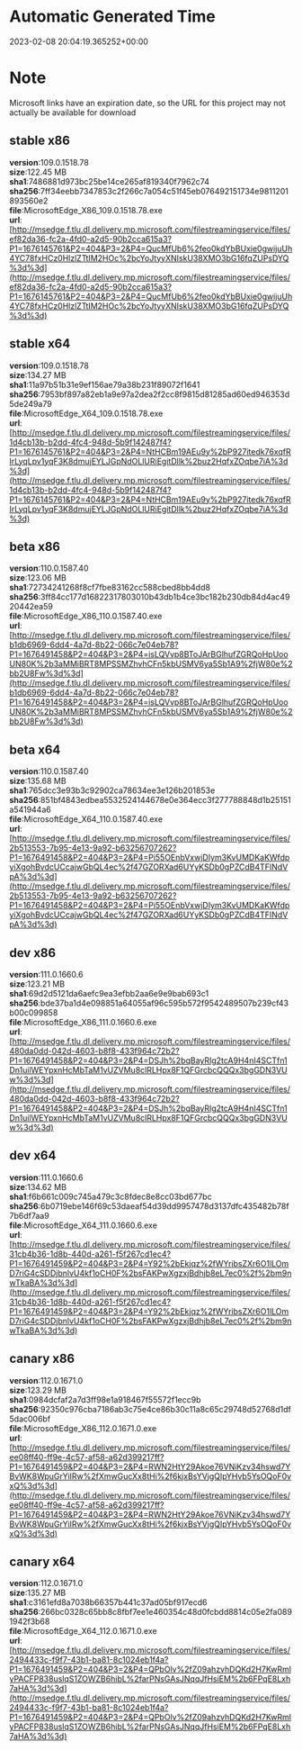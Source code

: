# Automatic Generated Time
2023-02-08 20:04:19.365252+00:00

# Note
Microsoft links have an expiration date, so the URL for this project may not actually be available for download

## stable x86
**version**:109.0.1518.78  
**size**:122.45 MB  
**sha1**:7486881d973bc25be14ce265af819340f7962c74  
**sha256**:7ff34eebb7347853c2f266c7a054c51f45eb076492151734e9811201893560e2  
**file**:MicrosoftEdge_X86_109.0.1518.78.exe  
**url**:[http://msedge.f.tlu.dl.delivery.mp.microsoft.com/filestreamingservice/files/ef82da36-fc2a-4fd0-a2d5-90b2cca615a3?P1=1676145761&P2=404&P3=2&P4=QucMfUb6%2feo0kdYbBUxie0gwijuUh4YC78fxHCz0HlzlZTtIM2HOc%2bcYoJtyyXNIskU38XMO3bG16fqZUPsDYQ%3d%3d](http://msedge.f.tlu.dl.delivery.mp.microsoft.com/filestreamingservice/files/ef82da36-fc2a-4fd0-a2d5-90b2cca615a3?P1=1676145761&P2=404&P3=2&P4=QucMfUb6%2feo0kdYbBUxie0gwijuUh4YC78fxHCz0HlzlZTtIM2HOc%2bcYoJtyyXNIskU38XMO3bG16fqZUPsDYQ%3d%3d)  

## stable x64
**version**:109.0.1518.78  
**size**:134.27 MB  
**sha1**:11a97b51b31e9ef156ae79a38b231f89072f1641  
**sha256**:7953bf897a82eb1a9e97a2dea2f2cc8f9815d81285ad60ed946353d5de249a79  
**file**:MicrosoftEdge_X64_109.0.1518.78.exe  
**url**:[http://msedge.f.tlu.dl.delivery.mp.microsoft.com/filestreamingservice/files/1d4cb13b-b2dd-4fc4-948d-5b9f142487f4?P1=1676145761&P2=404&P3=2&P4=NtHCBm19AEu9y%2bP927itedk76xqfRIrLyqLpv1yqF3K8dmujEYLJGpNdOLlURiEgitDllk%2buz2HqfxZOqbe7iA%3d%3d](http://msedge.f.tlu.dl.delivery.mp.microsoft.com/filestreamingservice/files/1d4cb13b-b2dd-4fc4-948d-5b9f142487f4?P1=1676145761&P2=404&P3=2&P4=NtHCBm19AEu9y%2bP927itedk76xqfRIrLyqLpv1yqF3K8dmujEYLJGpNdOLlURiEgitDllk%2buz2HqfxZOqbe7iA%3d%3d)  

## beta x86
**version**:110.0.1587.40  
**size**:123.06 MB  
**sha1**:72734241268f8cf7fbe83162cc588cbed8bb4dd8  
**sha256**:3ff84cc177d16822317803010b43db1b4ce3bc182b230db84d4ac4920442ea59  
**file**:MicrosoftEdge_X86_110.0.1587.40.exe  
**url**:[http://msedge.f.tlu.dl.delivery.mp.microsoft.com/filestreamingservice/files/b1db6969-6dd4-4a7d-8b22-066c7e04eb78?P1=1676491458&P2=404&P3=2&P4=isLQVvp8BToJArBGlhufZGRQoHpUooUN80K%2b3aMMiBRT8MPSSMZhvhCFn5kbUSMV6ya5Sb1A9%2fjW80e%2bb2U8Fw%3d%3d](http://msedge.f.tlu.dl.delivery.mp.microsoft.com/filestreamingservice/files/b1db6969-6dd4-4a7d-8b22-066c7e04eb78?P1=1676491458&P2=404&P3=2&P4=isLQVvp8BToJArBGlhufZGRQoHpUooUN80K%2b3aMMiBRT8MPSSMZhvhCFn5kbUSMV6ya5Sb1A9%2fjW80e%2bb2U8Fw%3d%3d)  

## beta x64
**version**:110.0.1587.40  
**size**:135.68 MB  
**sha1**:765dcc3e93b3c92902ca78634ee3e126b201853e  
**sha256**:851bf4843edbea5532524144678e0e364ecc3f277788848d1b25151a541944a6  
**file**:MicrosoftEdge_X64_110.0.1587.40.exe  
**url**:[http://msedge.f.tlu.dl.delivery.mp.microsoft.com/filestreamingservice/files/2b513553-7b95-4e13-9a92-b63256707262?P1=1676491458&P2=404&P3=2&P4=Pi55OEnbVxwjDIym3KvUMDKaKWfdpyiXgohBvdcUCcajwGbQL4ec%2f47GZORXad6UYyKSDb0gPZCdB4TFINdVpA%3d%3d](http://msedge.f.tlu.dl.delivery.mp.microsoft.com/filestreamingservice/files/2b513553-7b95-4e13-9a92-b63256707262?P1=1676491458&P2=404&P3=2&P4=Pi55OEnbVxwjDIym3KvUMDKaKWfdpyiXgohBvdcUCcajwGbQL4ec%2f47GZORXad6UYyKSDb0gPZCdB4TFINdVpA%3d%3d)  

## dev x86
**version**:111.0.1660.6  
**size**:123.21 MB  
**sha1**:69d2d5121da6aefc9ea3efbb2aa6e9e9bab693c1  
**sha256**:bde37ba1d4e098851a64055af96c595b572f9542489507b239cf43b00c099858  
**file**:MicrosoftEdge_X86_111.0.1660.6.exe  
**url**:[http://msedge.f.tlu.dl.delivery.mp.microsoft.com/filestreamingservice/files/480da0dd-042d-4603-b8f8-433f964c72b2?P1=1676491458&P2=404&P3=2&P4=DSJh%2bqBayRIg2tcA9H4nI4SCTfn1Dn1uilWEYpxnHcMbTaM1vUZVMu8clRLHpx8F1QFGrcbcQQQx3bgGDN3VUw%3d%3d](http://msedge.f.tlu.dl.delivery.mp.microsoft.com/filestreamingservice/files/480da0dd-042d-4603-b8f8-433f964c72b2?P1=1676491458&P2=404&P3=2&P4=DSJh%2bqBayRIg2tcA9H4nI4SCTfn1Dn1uilWEYpxnHcMbTaM1vUZVMu8clRLHpx8F1QFGrcbcQQQx3bgGDN3VUw%3d%3d)  

## dev x64
**version**:111.0.1660.6  
**size**:134.62 MB  
**sha1**:f6b661c009c745a479c3c8fdec8e8cc03bd677bc  
**sha256**:6b0719ebe146f69c53daeaf54d39dd9957478d3137dfc435482b78f7b6df7aa9  
**file**:MicrosoftEdge_X64_111.0.1660.6.exe  
**url**:[http://msedge.f.tlu.dl.delivery.mp.microsoft.com/filestreamingservice/files/31cb4b36-1d8b-440d-a261-f5f267cd1ec4?P1=1676491459&P2=404&P3=2&P4=Y92%2bEkjqz%2fWYribsZXr6O1lLOmD7riG4cSDDjbnlvU4kf1oCH0F%2bsFAKPwXgzxjBdhjb8eL7ec0%2f%2bm9nwTkaBA%3d%3d](http://msedge.f.tlu.dl.delivery.mp.microsoft.com/filestreamingservice/files/31cb4b36-1d8b-440d-a261-f5f267cd1ec4?P1=1676491459&P2=404&P3=2&P4=Y92%2bEkjqz%2fWYribsZXr6O1lLOmD7riG4cSDDjbnlvU4kf1oCH0F%2bsFAKPwXgzxjBdhjb8eL7ec0%2f%2bm9nwTkaBA%3d%3d)  

## canary x86
**version**:112.0.1671.0  
**size**:123.29 MB  
**sha1**:0984dcfaf2a7d3ff98e1a918467f55572f1ecc9b  
**sha256**:92350c976cba7186ab3c75e4ce86b30c11a8c65c29748d52768d1df5dac006bf  
**file**:MicrosoftEdge_X86_112.0.1671.0.exe  
**url**:[http://msedge.f.tlu.dl.delivery.mp.microsoft.com/filestreamingservice/files/ee08ff40-ff9e-4c57-af58-a62d399217ff?P1=1676491459&P2=404&P3=2&P4=RWN2HtY29Akoe76VNiKzv34hswd7YBvWK8WpuGrYiIRw%2fXmwGucXx8tHi%2f6kjxBsYVjgQIpYHvb5YsOQoF0vxQ%3d%3d](http://msedge.f.tlu.dl.delivery.mp.microsoft.com/filestreamingservice/files/ee08ff40-ff9e-4c57-af58-a62d399217ff?P1=1676491459&P2=404&P3=2&P4=RWN2HtY29Akoe76VNiKzv34hswd7YBvWK8WpuGrYiIRw%2fXmwGucXx8tHi%2f6kjxBsYVjgQIpYHvb5YsOQoF0vxQ%3d%3d)  

## canary x64
**version**:112.0.1671.0  
**size**:135.27 MB  
**sha1**:c3161efd8a7038b66357b441c37ad05bf917ecd6  
**sha256**:266bc0328c65bb8c8fbf7ee1e460354c48d0fcbdd8814c05e2fa0891942f3b68  
**file**:MicrosoftEdge_X64_112.0.1671.0.exe  
**url**:[http://msedge.f.tlu.dl.delivery.mp.microsoft.com/filestreamingservice/files/2494433c-f9f7-43b1-ba81-8c1024eb1f4a?P1=1676491459&P2=404&P3=2&P4=QPbOlv%2fZ09ahzvhDQKd2H7KwRmlyPACFP838uslqS1ZOWZB6hibL%2farPNsGAsJNqqJfHsiEM%2b6FPqE8Lxh7aHA%3d%3d](http://msedge.f.tlu.dl.delivery.mp.microsoft.com/filestreamingservice/files/2494433c-f9f7-43b1-ba81-8c1024eb1f4a?P1=1676491459&P2=404&P3=2&P4=QPbOlv%2fZ09ahzvhDQKd2H7KwRmlyPACFP838uslqS1ZOWZB6hibL%2farPNsGAsJNqqJfHsiEM%2b6FPqE8Lxh7aHA%3d%3d)  

